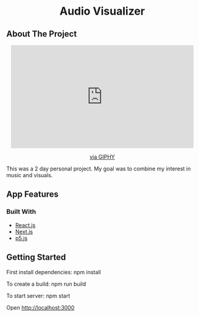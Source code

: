 <div align="center">
<h1>Audio Visualizer</h1>
</div>

## About The Project

<div align="center">
 <iframe src="https://giphy.com/embed/IuWAxprJmxfMpDII8q" width="480" height="270" frameBorder="0" class="giphy-embed" allowFullScreen></iframe><p><a href="https://giphy.com/gifs/IuWAxprJmxfMpDII8q">via GIPHY</a></p>
</div>

This was a 2 day personal project. My goal was to combine my interest in music and visuals.

## App Features

### Built With

- [React.js](https://reactjs.org/)
- [Next.js](https://nextjs.org/)
- [p5.js](https://p5js.org/)

## Getting Started

First install dependencies:
npm install

To create a build:
npm run build

To start server:
npm start

Open [http://localhost:3000](http://localhost:3000)
